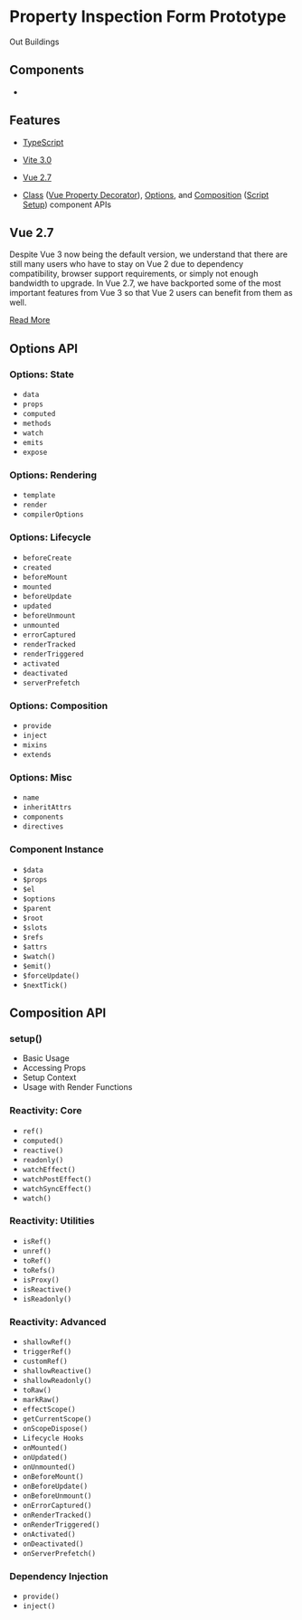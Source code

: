 # Property Inspection Form Prototype

Out Buildings

## Components

-

## Features

- [TypeScript](https://www.typescriptlang.org/)
- [Vite 3.0](https://vitejs.dev/)
- [Vue 2.7](https://blog.vuejs.org/posts/vue-2-7-naruto.html)


- [Class][1] ([Vue Property Decorator][2]), [Options][3], and [Composition][4] ([Script Setup][5]) component APIs


[1]: https://class-component.vuejs.org/
[2]: https://github.com/kaorun343/vue-property-decorator#readme
[3]: https://vuejs.org/api/options-state.html
[4]: https://vuejs.org/api/composition-api-setup.html
[5]: https://vuejs.org/api/sfc-script-setup.html#basic-syntax

## Vue 2.7

Despite Vue 3 now being the default version, we understand that there are still many users who have to stay on Vue 2 due to dependency compatibility, browser support requirements, or simply not enough bandwidth to upgrade. In Vue 2.7, we have backported some of the most important features from Vue 3 so that Vue 2 users can benefit from them as well.

[Read More](https://blog.vuejs.org/posts/vue-2-7-naruto.html)

## Options API

### Options: State

- `data`
- `props`
- `computed`
- `methods`
- `watch`
- `emits`
- `expose`

### Options: Rendering

- `template`
- `render`
- `compilerOptions`

### Options: Lifecycle

- `beforeCreate`
- `created`
- `beforeMount`
- `mounted`
- `beforeUpdate`
- `updated`
- `beforeUnmount`
- `unmounted`
- `errorCaptured`
- `renderTracked`
- `renderTriggered`
- `activated`
- `deactivated`
- `serverPrefetch`

### Options: Composition

- `provide`
- `inject`
- `mixins`
- `extends`

### Options: Misc

- `name`
- `inheritAttrs`
- `components`
- `directives`

### Component Instance

- `$data`
- `$props`
- `$el`
- `$options`
- `$parent`
- `$root`
- `$slots`
- `$refs`
- `$attrs`
- `$watch()`
- `$emit()`
- `$forceUpdate()`
- `$nextTick()`

## Composition API

### setup()

- Basic Usage
- Accessing Props
- Setup Context
- Usage with Render Functions

### Reactivity: Core

- `ref()`
- `computed()`
- `reactive()`
- `readonly()`
- `watchEffect()`
- `watchPostEffect()`
- `watchSyncEffect()`
- `watch()`

### Reactivity: Utilities

- `isRef()`
- `unref()`
- `toRef()`
- `toRefs()`
- `isProxy()`
- `isReactive()`
- `isReadonly()`

### Reactivity: Advanced

- `shallowRef()`
- `triggerRef()`
- `customRef()`
- `shallowReactive()`
- `shallowReadonly()`
- `toRaw()`
- `markRaw()`
- `effectScope()`
- `getCurrentScope()`
- `onScopeDispose()`
- `Lifecycle Hooks`
- `onMounted()`
- `onUpdated()`
- `onUnmounted()`
- `onBeforeMount()`
- `onBeforeUpdate()`
- `onBeforeUnmount()`
- `onErrorCaptured()`
- `onRenderTracked()`
- `onRenderTriggered()`
- `onActivated()`
- `onDeactivated()`
- `onServerPrefetch()`

### Dependency Injection

- `provide()`
- `inject()`
